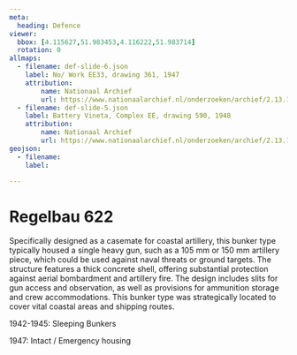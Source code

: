 ```yaml
---
meta:
  heading: Defence
viewer:
  bbox: [4.115627,51.983453,4.116222,51.983714]
  rotation: 0
allmaps:
  - filename: def-slide-6.json
    label: No/ Work EE33, drawing 361, 1947
    attribution:
        name: Nationaal Archief
        url: https://www.nationaalarchief.nl/onderzoeken/archief/2.13.167/invnr/717/file/NL-HaNA_2.13.167_717_08?eadID=2.13.167&unitID=717&query=
  - filename: def-slide-5.json
    label: Battery Vineta, Complex EE, drawing 590, 1948
    attribution: 
        name: Nationaal Archief
        url: https://www.nationaalarchief.nl/onderzoeken/archief/2.13.167/invnr/333/file/NL-HaNA_2.13.167_333_01?eadID=2.13.167&unitID=333&query=
geojson:
  - filename: 
    label:

---
```


# Regelbau 622

Specifically designed as a casemate for coastal artillery, this bunker type typically housed a single heavy gun, such as a 105 mm or 150 mm artillery piece, which could be used against naval threats or ground targets. The structure features a thick concrete shell, offering substantial protection against aerial bombardment and artillery fire. The design includes slits for gun access and observation, as well as provisions for ammunition storage and crew accommodations. This bunker type was strategically located to cover vital coastal areas and shipping routes.

1942-1945: Sleeping Bunkers

1947: Intact / Emergency housing